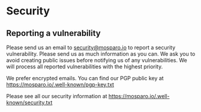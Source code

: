 # Security

## Reporting a vulnerability
Please send us an email to security@mosparo.io to report a security vulnerability. Please send us as much information as you can. We ask you to avoid creating public issues before notifying us of any vulnerabilities. We will process all reported vulnerabilities with the highest priority.

We prefer encrypted emails. You can find our PGP public key at https://mosparo.io/.well-known/pgp-key.txt

Please see all our security information at https://mosparo.io/.well-known/security.txt